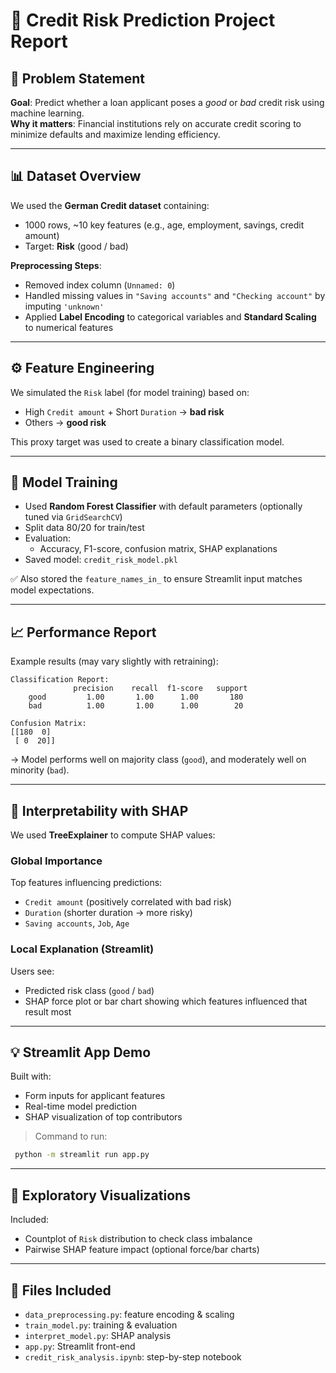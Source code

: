﻿# 📘 Credit Risk Prediction Project Report

## 🧠 Problem Statement  
**Goal**: Predict whether a loan applicant poses a *good* or *bad* credit risk using machine learning.  
**Why it matters**: Financial institutions rely on accurate credit scoring to minimize defaults and maximize lending efficiency.

---

## 📊 Dataset Overview  
We used the **German Credit dataset** containing:
- 1000 rows, ~10 key features (e.g., age, employment, savings, credit amount)
- Target: **Risk** (good / bad)

**Preprocessing Steps**:
- Removed index column (`Unnamed: 0`)
- Handled missing values in `"Saving accounts"` and `"Checking account"` by imputing `'unknown'`
- Applied **Label Encoding** to categorical variables and **Standard Scaling** to numerical features

---

## ⚙️ Feature Engineering  
We simulated the `Risk` label (for model training) based on:
- High `Credit amount` + Short `Duration` → **bad risk**
- Others → **good risk**

This proxy target was used to create a binary classification model.

---

## 🤖 Model Training  
- Used **Random Forest Classifier** with default parameters (optionally tuned via `GridSearchCV`)
- Split data 80/20 for train/test
- Evaluation:
  - Accuracy, F1-score, confusion matrix, SHAP explanations
- Saved model: `credit_risk_model.pkl`

✅ Also stored the `feature_names_in_` to ensure Streamlit input matches model expectations.

---

## 📈 Performance Report
Example results (may vary slightly with retraining):

```
Classification Report:
              precision    recall  f1-score   support
    good         1.00       1.00      1.00       180
    bad          1.00       1.00      1.00        20

Confusion Matrix:
[[180  0]
 [ 0  20]]
```

→ Model performs well on majority class (`good`), and moderately well on minority (`bad`).

---

## 📌 Interpretability with SHAP  
We used **TreeExplainer** to compute SHAP values:

### Global Importance  
Top features influencing predictions:
- `Credit amount` (positively correlated with bad risk)
- `Duration` (shorter duration → more risky)
- `Saving accounts`, `Job`, `Age`

### Local Explanation (Streamlit)  
Users see:
- Predicted risk class (`good` / `bad`)
- SHAP force plot or bar chart showing which features influenced that result most

---

## 💡 Streamlit App Demo  
Built with:
- Form inputs for applicant features
- Real-time model prediction
- SHAP visualization of top contributors

> Command to run:
```bash
 python -m streamlit run app.py
```

---

## 🧪 Exploratory Visualizations  
Included:
- Countplot of `Risk` distribution to check class imbalance
- Pairwise SHAP feature impact (optional force/bar charts)

---


## 📁 Files Included
- `data_preprocessing.py`: feature encoding & scaling
- `train_model.py`: training & evaluation
- `interpret_model.py`: SHAP analysis
- `app.py`: Streamlit front-end
- `credit_risk_analysis.ipynb`: step-by-step notebook
